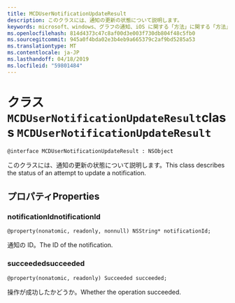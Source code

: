 ```yaml
---
title: MCDUserNotificationUpdateResult
description: このクラスには、通知の更新の状態について説明します。
keywords: microsoft、windows、グラフの通知、iOS に関する「方法」に関する「方法」の iPhone
ms.openlocfilehash: 814d4373c47c8af00d3e003f730db804f48c5fb0
ms.sourcegitcommit: 945a0f4bda02e3b4eb9a665379c2af9bd5285a53
ms.translationtype: MT
ms.contentlocale: ja-JP
ms.lasthandoff: 04/18/2019
ms.locfileid: "59801484"
---
```

# <a name="class-mcdusernotificationupdateresult"></a><span data-ttu-id="9759b-104">クラス `MCDUserNotificationUpdateResult`</span><span class="sxs-lookup"><span data-stu-id="9759b-104">class `MCDUserNotificationUpdateResult`</span></span>

```
@interface MCDUserNotificationUpdateResult : NSObject
```

<span data-ttu-id="9759b-105">このクラスには、通知の更新の状態について説明します。</span><span class="sxs-lookup"><span data-stu-id="9759b-105">This class describes the status of an attempt to update a notification.</span></span>

## <a name="properties"></a><span data-ttu-id="9759b-106">プロパティ</span><span class="sxs-lookup"><span data-stu-id="9759b-106">Properties</span></span>

### <a name="notificationid"></a><span data-ttu-id="9759b-107">notificationId</span><span class="sxs-lookup"><span data-stu-id="9759b-107">notificationId</span></span>
`@property(nonatomic, readonly, nonnull) NSString* notificationId;`

<span data-ttu-id="9759b-108">通知の ID。</span><span class="sxs-lookup"><span data-stu-id="9759b-108">The ID of the notification.</span></span>

### <a name="succeeded"></a><span data-ttu-id="9759b-109">succeeded</span><span class="sxs-lookup"><span data-stu-id="9759b-109">succeeded</span></span>
`@property(nonatomic, readonly) Succeeded succeeded;`

<span data-ttu-id="9759b-110">操作が成功したかどうか。</span><span class="sxs-lookup"><span data-stu-id="9759b-110">Whether the operation succeeded.</span></span> 